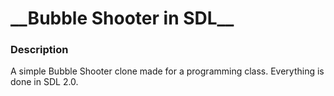 <h1>__Bubble Shooter in SDL__</h1>

<h3>Description</h3>
A simple Bubble Shooter clone made for a programming class. Everything is done in SDL 2.0.
